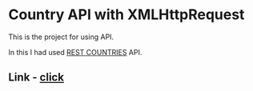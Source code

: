 # Country API with XMLHttpRequest

This is the project for using API.

In this I had used <a href="https://restcountries.eu/">REST COUNTRIES</a> API.

## Link - <a href="https://github.com/ashish293/country-api/">click</a>
